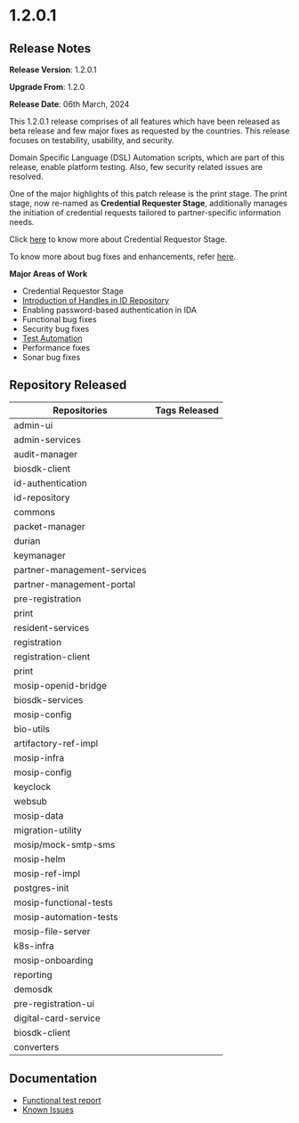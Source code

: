 # 1.2.0.1

## Release Notes

**Release Version**: 1.2.0.1 

**Upgrade From**: 1.2.0

**Release Date**: 06th March, 2024

This 1.2.0.1 release comprises of all features which have been released as beta release and few major fixes as requested by the countries. This release focuses on testability, usability, and security.

Domain Specific Language (DSL) Automation scripts, which are part of this release, enable platform testing. Also, few security related issues are resolved.

One of the major highlights of this patch release is the print stage. The print stage, now re-named as **Credential Requester Stage**, additionally manages the initiation of credential requests tailored to partner-specific information needs.  

Click [here](https://docs.mosip.io/1.2.0/modules/registration-processor#stages-and-services) to know more about Credential Requestor Stage.

To know more about bug fixes and enhancements, refer [here](../1.2.0.1/enhancements-1.2.0.1.md).

**Major Areas of Work**

* Credential Requestor Stage
* [Introduction of Handles in ID Repository](https://docs.mosip.io/1.2.0/modules/id-repository/custom-handle)
* Enabling password-based authentication in IDA
* Functional bug fixes
* Security bug fixes
* [Test Automation](https://docs.mosip.io/1.2.0/test-automation)
* Performance fixes
* Sonar bug fixes

## Repository Released

| **Repositories**            | **Tags Released**                                                                    |
| --------------------------- | ------------------------------------------------------------------------------------ |
| admin-ui                    |                                                                                      |
| admin-services              |                                                                                      |
| audit-manager               |                                                                                      |
| biosdk-client               |                                                                                      |
| id-authentication           |                                                                                      |
| id-repository               |                                                                                      |
| commons                     |                                                                                      |
| packet-manager              |                                                                                      |
| durian                      |                                                                                      |
| keymanager                  |                                                                                      |
| partner-management-services |                                                                                      |
| partner-management-portal   |                                                                                      |
| pre-registration            |                                                                                      |
| print                       |                                                                                      |
| resident-services           |                                                                                      |
| registration                |                                                                                      |
| registration-client         |                                                                                      |
| print                       |                                                                                      |
| mosip-openid-bridge         |                                                                                      |
| biosdk-services             |                                                                                      |
| mosip-config                |                                                                                      |
| bio-utils                   |                                                                                      |
| artifactory-ref-impl        |                                                                                      |
| mosip-infra                 |                                                                                      |
| mosip-config                |                                                                                      |
| keyclock                    |                                                                                      |
| websub                      |                                                                                      |
| mosip-data                  |                                                                                      |
| migration-utility           |                                                                                      |
| mosip/mock-smtp-sms         |                                                                                      |
| mosip-helm                  |                                                                                      |
| mosip-ref-impl              |                                                                                      |
| postgres-init               |                                                                                      |
| mosip-functional-tests      |                                                                                      |
| mosip-automation-tests      |                                                                                      |
| mosip-file-server           |                                                                                      |
| k8s-infra                   |                                                                                      |
| mosip-onboarding            |                                                                                      |
| reporting                   |                                                                                      |
| demosdk                     |                                                                                      |
| pre-registration-ui         |                                                                                      |
| digital-card-service        |                                                                                      |
| biosdk-client               |                                                                                      |
| converters                  |                                                                                      |

## Documentation

* [Functional test report](https://docs.mosip.io/1.2.0/releases/release-notes-1.2.0.1/test-report-1.2.0.1)
* [Known Issues](https://mosip.atlassian.net/browse/MOSIP-29944?jql=labels%20%3D%20Known_Issue_1.2.0.1) 
